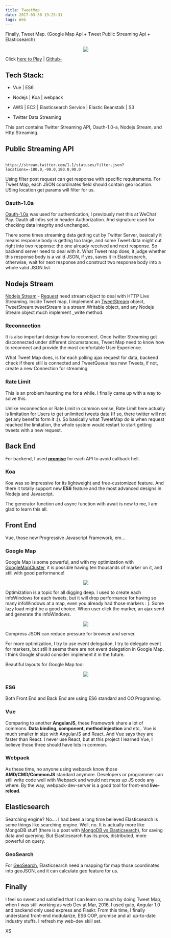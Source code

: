 ```yaml
---
title: TweetMap
date: 2017-03-30 19:25:31
tags: Web
---
```


Finally, Tweet Map. (Google Map Api + Tweet Public Streaming Api + Elasticsearch)
<p align="center">
  <img src='https://xiaohangsu.files.wordpress.com/2017/03/screen-shot-2017-03-12-at-6-52-01-pm.png?w=1476'/>
</p>

Click [here to Play](http://104.194.82.160:8081/) | [Github-](https://github.com/xiaohangsu/TweetMap)

## Tech Stack:

* Vue | ES6

* Nodejs | Koa | webpack

* AWS | EC2 | Elasticsearch Service | Elastic Beanstalk |  S3
* Twitter Data Streaming

This part contains Twitter Streaming API, Oauth-1.0-a, Nodejs Stream, and Http Streaming.

## Public Streaming API
<pre><code class='http'>
https://stream.twitter.com/1.1/statuses/filter.json?locations=-180.0,-90.0,180.0,90.0
</code></pre>

Using filter post request can get response with specific requirements. For Tweet Map, each JSON coordinates field should contain geo location. USing location get params will filter for us.

### Oauth-1.0a
[Oauth-1.0a](https://oauth.net/core/1.0a/) was used for authentication, I previously met this at WeChat Pay. Oauth all infos set in header Authorization. And signature used for checking data integrity and unchanged.

There some times streaming data getting cut by Twitter Server, basically it means response body is getting too large, and some Tweet data might cut right into two response: the one already received and next response. So backend server need to deal with it. What Tweet map does, it judge whether this response body is a valid JSON, if yes, saves it in Elasticsearch, otherwise, wait for next response and construct two response body into a whole valid JSON list.

## Nodejs Stream

[Nodejs Stream](https://nodejs.org/api/stream.html) - [Request](https://github.com/request/request) need stream object to deal with HTTP Live Streaming. Inside Tweet map, I implement an [TweetStream](https://github.com/xiaohangsu/TweetMap/blob/master/data/tweetsStream.js) object, TweetStream.tweetStream is a stream.Writable object, and any Nodejs Stream object much implement _write method.

### Reconnection

It is also important design how to reconnect. Once twitter Streaming got disconnected under different circumstances, Tweet Map need to know how to reconnect and provide the most comfortable User Experience.

What Tweet Map does, is for each polling ajax request for data, backend check if there still is connected and TweetQueue has new Tweets, if not, create a new Connection for streaming.

### Rate Limit
This is an problem haunting me for a while. I finally came up with a way to solve this.

Unlike reconnection or Rate Limit in common sense, Rate Limit here actually is limitation for Users to get unlimited tweets data (If so, there twitter will not get any benefits form it :)). So basically what TweetMap do is when request reached the limitation, the whole system would restart to start getting tweets with a new request.

## Back End

For backend, I used [**promise**](https://developer.mozilla.org/en-US/docs/Web/JavaScript/Reference/Global_Objects/Promise) for each API to avoid callback hell.

### Koa

Koa was so impressive for its lightweight and free-customized feature. And there it totally support new **ES6** feature and the most advanced designs in Nodejs and Javascript.

The generator function and async function with await is new to me, I am glad to learn this all.

## Front End

Vue, those new Progressive Javascript Framework, em...

### Google Map

Google Map is some powerful, and with my optimization with [GoogleMapCluster](https://github.com/googlemaps/js-marker-clusterer), it is possible having ten thousands of marker on it, and still with good performance!

<p align="center">
  <img src='https://xiaohangsu.files.wordpress.com/2017/03/screen-shot-2017-03-12-at-6-52-01-pm.png?w=1476'/>
</p>

Optimization is a topic for all digging deep. I used to create each infoWindows for each tweets, but it will drop performance for having so many infoWindows at a map, even you already had those markers : ). Some lazy load might be a good choice. When user click the marker, an ajax send and generate the infoWindows.

<p align="center">
  <img src='https://xiaohangsu.files.wordpress.com/2017/03/screen-shot-2017-03-12-at-6-55-01-pm.png'/>
</p>

Compress JSON can reduce pressure for browser and server.

For more optimization, I try to use event delegation, I try to delegate event for markers, but still it seems there are not event delegation in Google Map. I think Google should consider implement it in the future.

Beautiful layouts for Google Map too:

<p align="center">
  <img src='https://xiaohangsu.files.wordpress.com/2017/03/screen-shot-2017-03-12-at-7-02-14-pm.png'/>
</p>


### ES6

Both Front End and Back End are using ES6 standard and OO Programing.

### Vue

Comparing to another **AngularJS**, these Framework share a lot of commons. **Data binding, component, method injection** and etc,. Vue is much smaller in size with AngularJS and React. And Vue says they are faster than React. I never use React, but at this project I learned Vue, I believe those three should have lots in common.

### Webpack

As these time, no anyone using webpack know those **AMD/CMD/CommonJS** standard anymore. Developers or programmer can still write code well with Webpack and would not mess up JS code any where. By the way, webpack-dev-server is a good tool for front-end **live-reload**.

## Elasticsearch

Searching engine? No....
I had been a long time believed Elasticsearch is some things like searching engine. Well, no. It is actually more like MongoDB stuff (there is a post with [MongoDB vs Elasticsearch](http://blog.quarkslab.com/mongodb-vs-elasticsearch-the-quest-of-the-holy-performances.html)), for saving data and querying. But Elasticsearch has its pros, distributed, more powerful on query.

### GeoSearch

For [GeoSearch](https://www.elastic.co/guide/en/elasticsearch/reference/current/geo-queries.html), Elasticsearch need a mapping for map those coordinates into geoJSON, and it can calculate geo feature for us.

## Finally

I feel so sweet and satisfied that I can learn so much by doing Tweet Map, when I was still working as web Dev at Mar, 2016, I used gulp, Angular 1.0 and backend only used express and Flaskr. From this time, I finally understand front-end modularize, ES6 OOP, promise and all up-to-date industry stuffs. I refresh my web-dev skill set.

XS